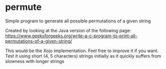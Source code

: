 # permute
Simple program to generate all possible permutations of a given string

Created by looking at the Java version of the following page:
https://www.geeksforgeeks.org/write-a-c-program-to-print-all-permutations-of-a-given-string/

This would be the Xojo implementation. Feel free to improve it if you want. Test it using short (4, 5 characters) strings initially as it quickly suffers from slowness with longer strings
